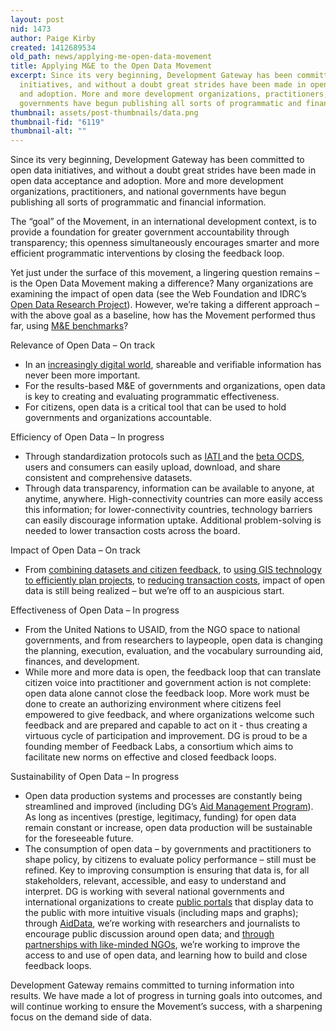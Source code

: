 ```yaml
---
layout: post
nid: 1473
author: Paige Kirby
created: 1412689534
old_path: news/applying-me-open-data-movement
title: Applying M&E to the Open Data Movement
excerpt: Since its very beginning, Development Gateway has been committed to open data
  initiatives, and without a doubt great strides have been made in open data acceptance
  and adoption. More and more development organizations, practitioners, and national
  governments have begun publishing all sorts of programmatic and financial information.
thumbnail: assets/post-thumbnails/data.png
thumbnail-fid: "6119"
thumbnail-alt: ""
---
```


Since its very beginning, Development Gateway has been committed to open data initiatives, and without a doubt great strides have been made in open data acceptance and adoption. More and more development organizations, practitioners, and national governments have begun publishing all sorts of programmatic and financial information.

The “goal” of the Movement, in an international development context, is to provide a foundation for greater government accountability through transparency; this openness simultaneously encourages smarter and more efficient programmatic interventions by closing the feedback loop.

Yet just under the surface of this movement, a lingering question remains – is the Open Data Movement making a difference? Many organizations are examining the impact of open data (see the Web Foundation and IDRC’s [Open Data Research Project](http://www.opendataresearch.org/)). However, we’re taking a different approach – with the above goal as a baseline, how has the Movement performed thus far, using [M&E benchmarks](http://www.oecd.org/development/evaluation/qualitystandards.pdf)?

Relevance of Open Data – On track

- In an [increasingly digital world](http://www.internetlivestats.com/internet-users/), shareable and verifiable information has never been more important.
- For the results-based M&E of governments and organizations, open data is key to creating and evaluating programmatic effectiveness.
- For citizens, open data is a critical tool that can be used to hold governments and organizations accountable.

Efficiency of Open Data – In progress

- Through standardization protocols such as [IATI ](http://iatistandard.org/)and the [beta OCDS](http://www.open-contracting.org/beta-release-open-contracting-data-standards), users and consumers can easily upload, download, and share consistent and comprehensive datasets.
- Through data transparency, information can be available to anyone, at anytime, anywhere. High-connectivity countries can more easily access this information; for lower-connectivity countries, technology barriers can easily discourage information uptake. Additional problem-solving is needed to lower transaction costs across the board.

Impact of Open Data – On track

- From [combining datasets and citizen feedback](/news/making-citizen-feedback-more-actionable-uganda), to [using GIS technology to efficiently plan projects](/news/mapafrica-afdb-geocoding-greater-accountability), to [reducing transaction costs](/programs/dgMarket), impact of open data is still being realized – but we’re off to an auspicious start.

Effectiveness of Open Data – In progress

- From the United Nations to USAID, from the NGO space to national governments, and from researchers to laypeople, open data is changing the planning, execution, evaluation, and the vocabulary surrounding aid, finances, and development.
- While more and more data is open, the feedback loop that can translate citizen voice into practitioner and government action is not complete: open data alone cannot close the feedback loop. More work must be done to create an authorizing environment where citizens feel empowered to give feedback, and where organizations welcome such feedback and are prepared and capable to act on it - thus creating a virtuous cycle of participation and improvement. DG is proud to be a founding member of Feedback Labs, a consortium which aims to facilitate new norms on effective and closed feedback loops.

Sustainability of Open Data – In progress

- Open data production systems and processes are constantly being streamlined and improved (including DG’s [Aid Management Program](/programs/aid-management-program)). As long as incentives (prestige, legitimacy, funding) for open data remain constant or increase, open data production will be sustainable for the foreseeable future.
- The consumption of open data – by governments and practitioners to shape policy, by citizens to evaluate policy performance – still must be refined. Key to improving consumption is ensuring that data is, for all stakeholders, relevant, accessible, and easy to understand and interpret. DG is working with several national governments and international organizations to create [public portals](/news/mapafrica-african-development-bank-looks-institutionalize-geocoding) that display data to the public with more intuitive visuals (including maps and graphs); through [AidData](http://aiddata.org/access-our-data), we’re working with researchers and journalists to encourage public discussion around open data; and [through partnerships with like-minded NGOs](/news/making-citizen-feedback-more-actionable-uganda), we’re working to improve the access to and use of open data, and learning how to build and close feedback loops.

Development Gateway remains committed to turning information into results. We have made a lot of progress in turning goals into outcomes, and will continue working to ensure the Movement’s success, with a sharpening focus on the demand side of data.
